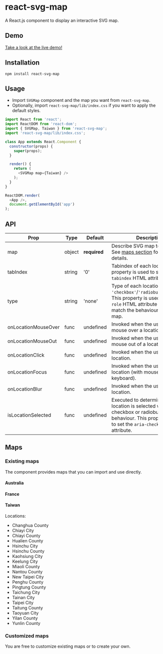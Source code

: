 # react-svg-map

A React.js component to display an interactive SVG map.

## Demo

[Take a look at the live demo!](https://victorcazanave.com/react-svg-map)

## Installation

`npm install react-svg-map`

## Usage

* Import `SVGMap` component and the map you want from `react-svg-map`.
* Optionally, import `react-svg-map/lib/index.css` if you want to apply the default styles.

```javascript
import React from 'react';
import ReactDOM from 'react-dom';
import { SVGMap, Taiwan } from 'react-svg-map';
import 'react-svg-map/lib/index.css';

class App extends React.Component {
  constructor(props) {
    super(props);
  }

  render() {
    return (
      <SVGMap map={Taiwan} />
    );
  }
}

ReactDOM.render(
  <App />,
  document.getElementById('app')
);
```

## API

| Prop | Type | Default | Description |
| ---- | ---- | ------- | ----------- |
| map | object | **required** | Describe SVG map to display. See [maps section](#maps) for more details. |
| tabIndex | string | '0' | Tabindex of each location. This property is used to set the `tabindex` HTML attribute. |
| type | string | 'none' | Type of each location: `'checkbox'`/`'radiobutton'`/`'link'`. This property is used to set the `role` HTML attribute and should match the behaviour of your map. |
| onLocationMouseOver | func | undefined | Invoked when the user put the mouse over a location. |
| onLocationMouseOut | func | undefined | Invoked when the user put the mouse out of a location. |
| onLocationClick | func | undefined | Invoked when the user click on a location. |
| onLocationFocus | func | undefined | Invoked when the user focus a location (with mouse or keyboard). |
| onLocationBlur | func | undefined | Invoked when the user unfocus a location. |
| isLocationSelected | func | undefined | Executed to determine if a location is selected when using checkbox or radiobutton behaviour. This property is used to set the `aria-checked` HTML attribute. |

## Maps

### Existing maps

The component provides maps that you can import and use directly.

#### Australia

#### France

#### Taiwan

Locations:
* Changhua County
* Chiayi City
* Chiayi County
* Hualien County
* Hsinchu City
* Hsinchu County
* Kaohsiung City
* Keelung City
* Miaoli County
* Nantou County
* New Taipei City
* Penghu County
* Pingtung County
* Taichung City
* Tainan City
* Taipei City
* Taitung County
* Taoyuan City
* Yilan County
* Yunlin County

### Customized maps

You are free to customize existing maps or to create your own.
